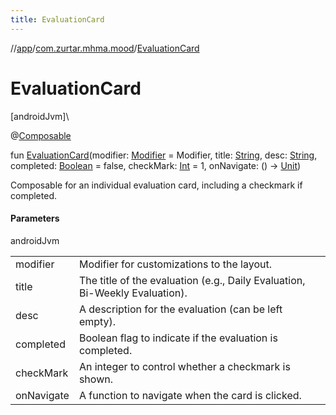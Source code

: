 ```yaml
---
title: EvaluationCard
---
```

//[app](../../index.html)/[com.zurtar.mhma.mood](index.html)/[EvaluationCard](-evaluation-card.html)



# EvaluationCard



[androidJvm]\




@[Composable](https://developer.android.com/reference/kotlin/androidx/compose/runtime/Composable.html)



fun [EvaluationCard](-evaluation-card.html)(modifier: [Modifier](https://developer.android.com/reference/kotlin/androidx/compose/ui/Modifier.html) = Modifier, title: [String](https://kotlinlang.org/api/core/kotlin-stdlib/kotlin/-string/index.html), desc: [String](https://kotlinlang.org/api/core/kotlin-stdlib/kotlin/-string/index.html), completed: [Boolean](https://kotlinlang.org/api/core/kotlin-stdlib/kotlin/-boolean/index.html) = false, checkMark: [Int](https://kotlinlang.org/api/core/kotlin-stdlib/kotlin/-int/index.html) = 1, onNavigate: () -&gt; [Unit](https://kotlinlang.org/api/core/kotlin-stdlib/kotlin/-unit/index.html))



Composable for an individual evaluation card, including a checkmark if completed.



#### Parameters


androidJvm

| | |
|---|---|
| modifier | Modifier for customizations to the layout. |
| title | The title of the evaluation (e.g., Daily Evaluation, Bi-Weekly Evaluation). |
| desc | A description for the evaluation (can be left empty). |
| completed | Boolean flag to indicate if the evaluation is completed. |
| checkMark | An integer to control whether a checkmark is shown. |
| onNavigate | A function to navigate when the card is clicked. |



